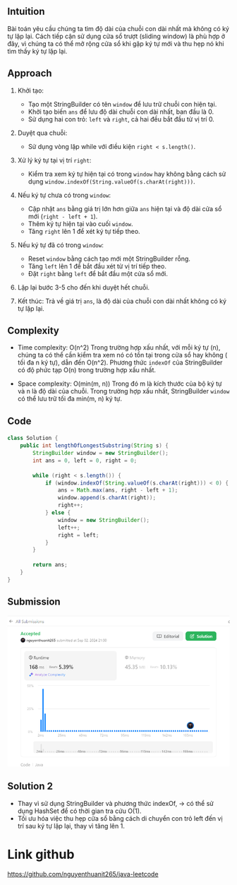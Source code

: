 ## Intuition

<!-- Describe your first thoughts on how to solve this problem. -->
Bài toán yêu cầu chúng ta tìm độ dài của chuỗi con dài nhất mà không có ký tự lặp lại. Cách tiếp cận sử dụng cửa sổ
trượt (sliding window) là phù hợp ở đây, vì chúng ta có thể mở rộng cửa sổ khi gặp ký tự mới và thu hẹp nó khi tìm thấy
ký tự lặp lại.

## Approach

<!-- Describe your approach to solving the problem. -->

1. Khởi tạo:
    - Tạo một StringBuilder có tên `window` để lưu trữ chuỗi con hiện tại.
    - Khởi tạo biến `ans` để lưu độ dài chuỗi con dài nhất, ban đầu là 0.
    - Sử dụng hai con trỏ: `left` và `right`, cả hai đều bắt đầu từ vị trí 0.

2. Duyệt qua chuỗi:
    - Sử dụng vòng lặp while với điều kiện `right < s.length()`.

3. Xử lý ký tự tại vị trí `right`:
    - Kiểm tra xem ký tự hiện tại có trong `window` hay không bằng cách sử dụng
      `window.indexOf(String.valueOf(s.charAt(right)))`.

4. Nếu ký tự chưa có trong `window`:
    - Cập nhật `ans` bằng giá trị lớn hơn giữa `ans` hiện tại và độ dài cửa sổ mới (`right - left + 1`).
    - Thêm ký tự hiện tại vào cuối `window`.
    - Tăng `right` lên 1 để xét ký tự tiếp theo.

5. Nếu ký tự đã có trong `window`:
    - Reset `window` bằng cách tạo mới một StringBuilder rỗng.
    - Tăng `left` lên 1 để bắt đầu xét từ vị trí tiếp theo.
    - Đặt `right` bằng `left` để bắt đầu một cửa sổ mới.

6. Lặp lại bước 3-5 cho đến khi duyệt hết chuỗi.

7. Kết thúc: Trả về giá trị `ans`, là độ dài của chuỗi con dài nhất không có ký tự lặp lại.

## Complexity

<!-- Add your time complexity here, e.g. $$O(n)$$ -->

- Time complexity: O(n^2)
  Trong trường hợp xấu nhất, với mỗi ký tự (n), chúng ta có thể cần kiểm tra xem nó có tồn tại trong cửa sổ hay không (
  tối đa n ký tự), dẫn đến O(n^2).
  Phương thức `indexOf` của StringBuilder có độ phức tạp O(n) trong trường hợp xấu nhất.

<!-- Add your space complexity here, e.g. $$O(n)$$ -->

- Space complexity: O(min(m, n))
  Trong đó m là kích thước của bộ ký tự và n là độ dài của chuỗi.
  Trong trường hợp xấu nhất, StringBuilder `window` có thể lưu trữ tối đa min(m, n) ký tự.

## Code

```java
class Solution {
    public int lengthOfLongestSubstring(String s) {
        StringBuilder window = new StringBuilder();
        int ans = 0, left = 0, right = 0;

        while (right < s.length()) {
            if (window.indexOf(String.valueOf(s.charAt(right))) < 0) {
                ans = Math.max(ans, right - left + 1);
                window.append(s.charAt(right));
                right++;
            } else {
                window = new StringBuilder();
                left++;
                right = left;
            }
        }

        return ans;
    }
}
```

## Submission

![img.png](img.png)

## Solution 2

- Thay vì sử dụng StringBuilder và phương thức indexOf, -> có thể sử dụng HashSet để có thời gian tra cứu O(1).
- Tối ưu hóa việc thu hẹp cửa sổ bằng cách di chuyển con trỏ left đến vị trí sau ký tự lặp lại, thay vì tăng lên 1.

# Link github

https://github.com/nguyenthuanit265/java-leetcode
